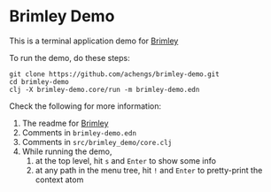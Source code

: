 # Brimley Demo

This is a terminal application demo for
[Brimley](https://github.com/achengs/brimley)

To run the demo, do these steps:
```
git clone https://github.com/achengs/brimley-demo.git
cd brimley-demo
clj -X brimley-demo.core/run -m brimley-demo.edn
```

Check the following for more information:
1. The readme for [Brimley](https://github.com/achengs/brimley)
1. Comments in `brimley-demo.edn`
1. Comments in `src/brimley_demo/core.clj`
1. While running the demo,
    1. at the top level, hit `s` and `Enter` to show some info
    1. at any path in the menu tree, hit `!` and `Enter` to pretty-print the context atom
